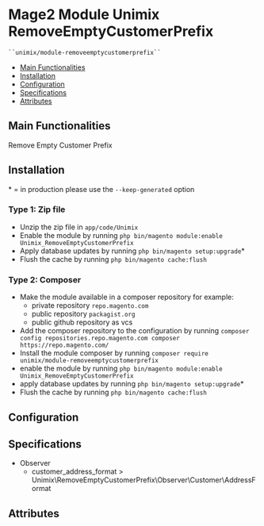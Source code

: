 # Mage2 Module Unimix RemoveEmptyCustomerPrefix

    ``unimix/module-removeemptycustomerprefix``

 - [Main Functionalities](#markdown-header-main-functionalities)
 - [Installation](#markdown-header-installation)
 - [Configuration](#markdown-header-configuration)
 - [Specifications](#markdown-header-specifications)
 - [Attributes](#markdown-header-attributes)


## Main Functionalities
Remove Empty Customer Prefix

## Installation
\* = in production please use the `--keep-generated` option

### Type 1: Zip file

 - Unzip the zip file in `app/code/Unimix`
 - Enable the module by running `php bin/magento module:enable Unimix_RemoveEmptyCustomerPrefix`
 - Apply database updates by running `php bin/magento setup:upgrade`\*
 - Flush the cache by running `php bin/magento cache:flush`

### Type 2: Composer

 - Make the module available in a composer repository for example:
    - private repository `repo.magento.com`
    - public repository `packagist.org`
    - public github repository as vcs
 - Add the composer repository to the configuration by running `composer config repositories.repo.magento.com composer https://repo.magento.com/`
 - Install the module composer by running `composer require unimix/module-removeemptycustomerprefix`
 - enable the module by running `php bin/magento module:enable Unimix_RemoveEmptyCustomerPrefix`
 - apply database updates by running `php bin/magento setup:upgrade`\*
 - Flush the cache by running `php bin/magento cache:flush`


## Configuration




## Specifications

 - Observer
	- customer_address_format > Unimix\RemoveEmptyCustomerPrefix\Observer\Customer\AddressFormat


## Attributes



